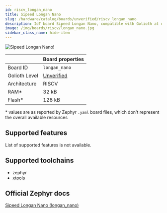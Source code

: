 ```yaml
---
id: riscv_longan_nano
title: Sipeed Longan Nano
slug: /hardware/catalog/boards/unverified/riscv_longan_nano
description: IoT board Sipeed Longan Nano, compatible with Golioth at unverified level.
image: /img/boards/riscv/longan_nano.jpg
sidebar_class_name: hide-item
---
```


[//]: # (This is an auto-generated file, do not edit! Changes to it will be lost upon re-generation)

![Sipeed Longan Nano!](/img/boards/riscv/longan_nano.jpg "Sipeed Longan Nano")

|                | Board properties     |
| -------------  | -------------------- |
| Board ID       | `longan_nano` |
| Golioth Level  | [Unverified](/hardware#unverified-boards) |
| Architecture   | RISCV |
| RAM*           | 32 kB |
| Flash*         | 128 kB |

\* values are as reported by Zephyr `.yaml` board files, which don't represent the overall available resources



## Supported features

List of supported features is not available.

## Supported toolchains

* zephyr
* xtools

## Official Zephyr docs

[Sipeed Longan Nano (longan_nano)](https://docs.zephyrproject.org/latest/boards/riscv/longan_nano/doc/index.html)
